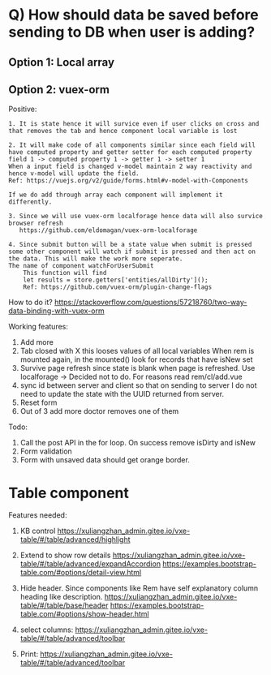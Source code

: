 # Q) How should data be saved before sending to DB when user is adding?

## Option 1: Local array

## Option 2: vuex-orm

Positive:

    1. It is state hence it will survice even if user clicks on cross and that removes the tab and hence component local variable is lost

    2. It will make code of all components similar since each field will have computed property and getter setter for each computed property
    field 1 -> computed property 1 -> getter 1 -> setter 1
    When a input field is changed v-model maintain 2 way reactivity and hence v-model will update the field.
    Ref: https://vuejs.org/v2/guide/forms.html#v-model-with-Components

    If we do add through array each component will implement it differently.

    3. Since we will use vuex-orm localforage hence data will also survice browser refresh
       https://github.com/eldomagan/vuex-orm-localforage

    4. Since submit button will be a state value when submit is pressed some other component will watch if submit is pressed and then act on the data. This will make the work more seperate.
    The name of component watchForUserSubmit
        This function will find
        let results = store.getters['entities/allDirty']();
        Ref: https://github.com/vuex-orm/plugin-change-flags

How to do it?
https://stackoverflow.com/questions/57218760/two-way-data-binding-with-vuex-orm

Working features:

1. Add more
2. Tab closed with X this looses values of all local variables
   When rem is mounted again, in the mounted() look for records that have isNew set
3. Survive page refresh since state is blank when page is refreshed. Use localforage
   -> Decided not to do. For reasons read rem/cl/add.vue
4. sync id between server and client so that on sending to server I do not need to update the state with the UUID returned from server.
5. Reset form
6. Out of 3 add more doctor removes one of them

Todo:

1. Call the post API in the for loop. On success remove isDirty and isNew
2. Form validation
3. Form with unsaved data should get orange border.



# Table component

Features needed:
1. KB control
   https://xuliangzhan_admin.gitee.io/vxe-table/#/table/advanced/highlight

2. Extend to show row details
   https://xuliangzhan_admin.gitee.io/vxe-table/#/table/advanced/expandAccordion
   https://examples.bootstrap-table.com/#options/detail-view.html

3. Hide header. Since components like Rem have self explanatory column heading like description.
   https://xuliangzhan_admin.gitee.io/vxe-table/#/table/base/header
   https://examples.bootstrap-table.com/#options/show-header.html

4. select columns: https://xuliangzhan_admin.gitee.io/vxe-table/#/table/advanced/toolbar

5. Print: https://xuliangzhan_admin.gitee.io/vxe-table/#/table/advanced/toolbar   